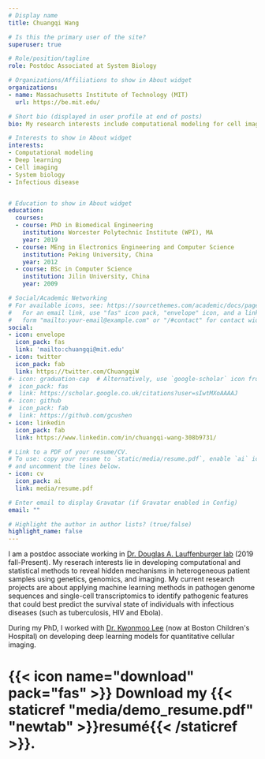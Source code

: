 ```yaml
---
# Display name
title: Chuangqi Wang

# Is this the primary user of the site?
superuser: true

# Role/position/tagline
role: Postdoc Associated at System Biology 

# Organizations/Affiliations to show in About widget
organizations:
- name: Massachusetts Institute of Technology (MIT)
  url: https://be.mit.edu/

# Short bio (displayed in user profile at end of posts)
bio: My research interests include computational modeling for cell imaging, system biology nad immunology in infectious disease

# Interests to show in About widget
interests:
- Computational modeling
- Deep learning
- Cell imaging
- System biology
- Infectious disease


# Education to show in About widget
education:
  courses:
  - course: PhD in Biomedical Engineering
    institution: Worcester Polytechnic Institute (WPI), MA
    year: 2019
  - course: MEng in Electronics Engineering and Computer Science
    institution: Peking University, China
    year: 2012
  - course: BSc in Computer Science
    institution: Jilin University, China
    year: 2009

# Social/Academic Networking
# For available icons, see: https://sourcethemes.com/academic/docs/page-builder/#icons
#   For an email link, use "fas" icon pack, "envelope" icon, and a link in the
#   form "mailto:your-email@example.com" or "/#contact" for contact widget.
social:
- icon: envelope
  icon_pack: fas
  link: 'mailto:chuangqi@mit.edu'
- icon: twitter
  icon_pack: fab
  link: https://twitter.com/ChuangqiW
#- icon: graduation-cap  # Alternatively, use `google-scholar` icon from `ai` icon pack
#  icon_pack: fas
#  link: https://scholar.google.co.uk/citations?user=sIwtMXoAAAAJ
#- icon: github
#  icon_pack: fab
#  link: https://github.com/gcushen
- icon: linkedin
  icon_pack: fab
  link: https://www.linkedin.com/in/chuangqi-wang-308b9731/

# Link to a PDF of your resume/CV.
# To use: copy your resume to `static/media/resume.pdf`, enable `ai` icons in `params.toml`, 
# and uncomment the lines below.
- icon: cv
  icon_pack: ai
  link: media/resume.pdf

# Enter email to display Gravatar (if Gravatar enabled in Config)
email: ""

# Highlight the author in author lists? (true/false)
highlight_name: false
---
```


I am a postdoc associate working in [Dr. Douglas A. Lauffenburger lab](https://be.mit.edu/directory/douglas-a-lauffenburger) (2019 fall-Present). My reserach interests lie in developing computational and statistical methods to reveal hidden mechanisms in heterogeneous patient samples using genetics, genomics, and imaging. My current research projects are about applying machine learning methods in pathogen genome sequences and single-cell transcriptomics to identify pathogenic features that could best predict the survival state of individuals with infectious diseases (such as tuberculosis, HIV and Ebola).

During my PhD, I worked with [Dr. Kwonmoo Lee](http://labs.wpi.edu/qci/announcement/) (now at Boston Children's Hospital) on developing deep learning models for quantitative cellular imaging.

# {{< icon name="download" pack="fas" >}} Download my {{< staticref "media/demo_resume.pdf" "newtab" >}}resumé{{< /staticref >}}.
